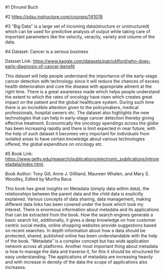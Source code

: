 #1 Dhrumil Buch

#2 https://sdsu.instructure.com/courses/141078

#3 "Big Data" is a large set of incoming data(structure or unstructured) which can be used for predictive analysis of output while taking care of important parameters like 
   the velocity, veracity, variety and volume of the data.
   
#4 Dataset: Cancer is a serious business

   Dataset Link: https://www.kaggle.com/datasets/patricklford/who-does-early-diagnosis-of-cancer-benefit 
   
   This dataset will help people understand the importance of the early-stage cancer detection with technology since it will reduce the chances of excess health 
   deterioration and cure the disease with appropriate ailment at the right time. There is a great awareness made which helps people understand the extent to which the 
   rates of oncology have risen which creates great impact on the patient and the global healthcare system. During such time there is an incredible attention given to the 
   policymakers, medical professionals, hospital owners etc. The dataset also highlights the new technologies that can help in early-stage cancer detection thereby giving 
   effective treatment. Economically the oncology spendings across the globe has been increasing rapidly and there is limit expected in near future, with the help of such 
   dataset it becomes very important for individuals from isolated areas to have certain knowledge about various technologies offered, the global expenditure on oncology 
   etc.
   
#5 Book Link: https://www.getty.edu/research/publications/electronic_publications/intrometadata/index.html. 

   Book Author: Tony Gill, Anne J. Gilliland, Maureen Whalen, and Mary S. Woodley, Edited by Murtha Baca. 
   
   This book has great insights on Metadata (simply data within data), the relationships between the parent data and the child data is explicitly explained. Various 
   concepts of data sharing, data management, making different data links has been covered under the book which took my interest. There is enormous information about 
   metadata and its applications that can be extracted from the book. How the search engines generate a basic search list, additionally, it gives a deep knowledge on how 
   customer centric social media, online shopping websites provide suggestions based on recent searches. In depth information about how a data should be protected, shared, 
   published online has been understandable with the help of the book. “Metadata” is a complex concept but has wide application network across all platforms. Another most 
   important thing about metadata is how to manage the data and traverse it, for this it should be structured for easy understanding. The applications of metadata are 
   increasing heavily and with increase in density of the data the scope of applications also increases. 


   
